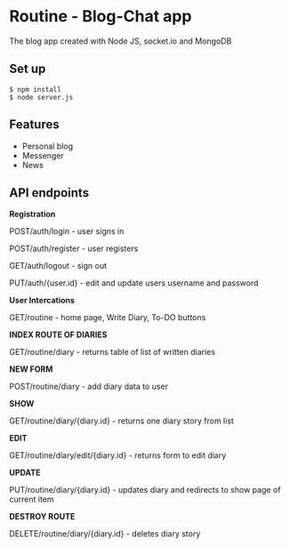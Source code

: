 # Routine - Blog-Chat app 
The blog app created with Node JS, socket.io and MongoDB

## Set up
```
$ npm install
$ node server.js
```

## Features
* Personal blog
* Messenger
* News

## API endpoints


**Registration**

POST/auth/login - user signs in

POST/auth/register - user registers 

GET/auth/logout - sign out 

PUT/auth/{user.id} - edit and update users username and password 

**User Intercations**

GET/routine - home page, Write Diary, To-DO buttons 

**INDEX ROUTE OF DIARIES**

GET/routine/diary - returns table of list of written diaries

**NEW FORM**

POST/routine/diary - add diary data to user 

**SHOW**

GET/routine/diary/{diary.id} - returns one diary story from list

**EDIT**

GET/routine/diary/edit/{diary.id} - returns form to edit diary

**UPDATE**

PUT/routine/diary/{diary.id} - updates diary and redirects to show page of current item

**DESTROY ROUTE**

DELETE/routine/diary/{diary.id} - deletes diary story

